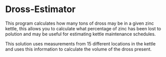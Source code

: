 # Dross-Estimator
This program calculates how many tons of dross may be in a given zinc kettle, this allows you 
to calculate what percentage of zinc has been lost to polution and may be useful for estimating 
kettle maintenance schedules.

This solution uses measurements from 15 different locations in the kettle and uses this information
to calculate the volume of the dross present.
